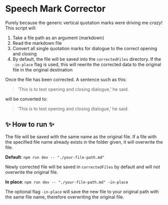# Speech Mark Corrector

Purely because the generic vertical quotation marks were driving me *crazy*! This script will:

1. Take a file path as an argument (markdown)
2. Read the markdown file
3. Convert all single quotation marks for dialogue to the correct opening and closing
4. By default, the file will be saved into the `correctedFiles` directory. If the `-in-place` flag is used, this will rewrite the corrected data to the original file in the original destination

Once the file has been corrected. A sentence such as this:
>'This is to test opening and closing dialogue,' he said.
>
will be converted to:
>
>‘This is to test opening and closing dialogue,’ he said.

## :sparkles: How to run :sparkles:

The file will be saved with the same name as the original file. If a file with the specified file name already exists in the folder given, it will overwrite the file.

**Default**: `npm run dev -- "./your-file-path.md"`

Newly corrected file will be saved in `correctedFiles` by default and will not overwrite the original file.

**In place**: `npm run dev -- "./your-file-path.md" -in-place`

The optional flag `-in-place` will save the new file to your original path with the same file name, therefore overwriting the original file.
